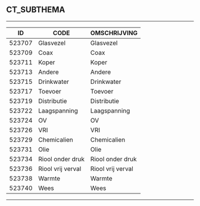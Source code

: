 ## CT_SUBTHEMA

***

|ID                              	|CODE          	|OMSCHRIJVING|
|------                          	|----          	|-----    |
|523707|Glasvezel|Glasvezel|
|523709|Coax|Coax|
|523711|Koper|Koper|
|523713|Andere|Andere|
|523715|Drinkwater|Drinkwater|
|523717|Toevoer|Toevoer|
|523719|Distributie|Distributie|
|523722|Laagspanning|Laagspanning|
|523724|OV|OV|
|523726|VRI|VRI|
|523729|Chemicalien|Chemicalien|
|523731|Olie|Olie|
|523734|Riool onder druk|Riool onder druk|
|523736|Riool vrij verval|Riool vrij verval|
|523738|Warmte|Warmte|
|523740|Wees|Wees|


***
